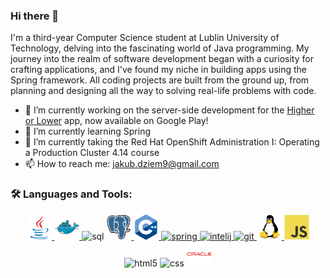 ### Hi there 👋
I'm a third-year Computer Science student at Lublin University of Technology, delving into the fascinating world of Java programming. My journey into the realm of software development began with a curiosity for crafting applications, and I've found my niche in building apps using the Spring framework. All coding projects are built from the ground up, from planning and designing all the way to solving real-life problems with code.
<!---<p align="left"> <img src="https://komarev.com/ghpvc/?username=jakubdziem&label=Profile%20views&color=0e75b6&style=flat" alt="jakubdziem"> </p> --->
- 🔭 I’m currently working on the server-side development for the <a href = "https://play.google.com/store/apps/details?id=com.adamdawi.higherorlower">Higher or Lower</a> app, now available on Google Play!
- 🌱 I’m currently learning Spring
- 🎩 I’m currently taking the Red Hat OpenShift Administration I: Operating a Production Cluster 4.14 course
- 📫 How to reach me: jakub.dziem9@gmail.com
<h3 align="left">🛠 Languages and Tools:</h3>
<p align="center">
<a href="https://www.java.com" target="_blank" rel="noreferrer"> <img src="https://raw.githubusercontent.com/devicons/devicon/master/icons/java/java-original.svg" alt="java" width="40" height="40"/> </a>
<a href="https://www.docker.com/" target="_blank" rel="noreferrer">
  <img src="https://raw.githubusercontent.com/devicons/devicon/master/icons/docker/docker-original.svg" alt="docker" width="40" height="40"/>
</a>
<img src="https://github.com/jakubdziem/jakubdziem/assets/106815549/3732181c-492f-42da-826a-ed7d89075c40" alt="sql" width="40" height="40"/>
<a href="https://www.postgresql.org/" target="_blank" rel="noreferrer">
  <img src="https://raw.githubusercontent.com/devicons/devicon/master/icons/postgresql/postgresql-original.svg" alt="postgresql" width="40" height="40"/>
</a>
<a href="https://www.w3schools.com/cpp/" target="_blank" rel="noreferrer"> <img src="https://raw.githubusercontent.com/devicons/devicon/master/icons/cplusplus/cplusplus-original.svg" alt="cplusplus" width="40" height="40"/> </a>
<a href = "https://spring.io/projects/spring-boot" target="_blank" rel="noreferrer"> <img src="https://github.com/jakubdziem/jakubdziem/assets/106815549/cfee8250-dc92-4241-868d-e26b29be8dae" alt = "spring" width="40" height="40"/> </a>
<a href = "https://www.jetbrains.com/idea" target="_blank" rel="noreferrer"> <img src="https://github.com/jakubdziem/jakubdziem/assets/106815549/ff52e148-b6a8-4c46-b0f1-d3aaea66c38d" alt = "intelij" width="40" height="40"/> </a>
<a href="https://git-scm.com/" target="_blank" rel="noreferrer"> <img src="https://www.vectorlogo.zone/logos/git-scm/git-scm-icon.svg" alt="git" width="40" height="40"/> </a> 
<a href="https://www.linux.org/" target="_blank" rel="noreferrer"> <img src="https://raw.githubusercontent.com/devicons/devicon/master/icons/linux/linux-original.svg" alt="linux" width="40" height="40"/> </a>
<a href="https://developer.mozilla.org/en-US/docs/Web/JavaScript" target="_blank" rel="noreferrer">
  <img src="https://raw.githubusercontent.com/devicons/devicon/master/icons/javascript/javascript-original.svg" alt="javascript" width="40" height="40"/>
</a>
<img src="https://github.com/jakubdziem/jakubdziem/assets/106815549/d2599875-33df-4eef-9684-3e7ae13d93ee" alt="html5" width="40" height="40"/>
<img src="https://github.com/jakubdziem/jakubdziem/assets/106815549/f26e7756-20fd-4409-9676-5765a8890338" alt="css" width="40" height="40"/>
<a href="https://www.oracle.com/" target="_blank" rel="noreferrer">
  <img src="https://raw.githubusercontent.com/devicons/devicon/master/icons/oracle/oracle-original.svg" alt="oracle" width="40" height="40"/>
</a>



</p>



